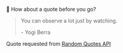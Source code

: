 📣 How about a quote before you go?

> You can observe a lot just by watching.
>
> <p>- Yogi Berra</p>

Quote requested from [Random Quotes API](https://github.com/lukePeavey/quotable)
